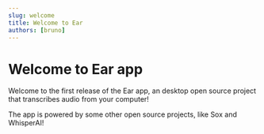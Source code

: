 ```yaml
---
slug: welcome
title: Welcome to Ear
authors: [bruno]
---
```


# Welcome to Ear app

Welcome to the first release of the Ear app, an desktop open source project that transcribes audio from your computer!

The app is powered by some other open source projects, like Sox and WhisperAI!
